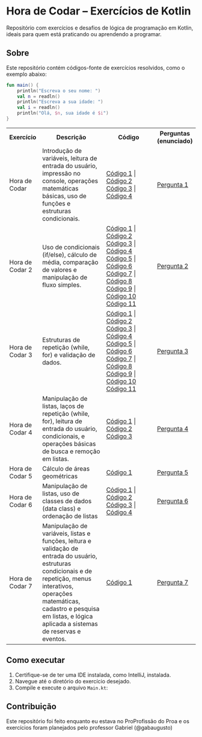 # Hora de Codar – Exercícios de Kotlin

Repositório com exercícios e desafios de lógica de programação em Kotlin, ideais para quem está praticando ou aprendendo a programar.

## Sobre

Este repositório contém códigos-fonte de exercícios resolvidos, como o exemplo abaixo:

```kotlin
fun main() {
    println("Escreva o seu nome: ")
    val n = readln()
    println("Escreva a sua idade: ")
    val i = readln()
    println("Olá, $n, sua idade é $i")
}
```

<table>
  <tr>
    <th>Exercício</th>
    <th width=350>Descrição</th>
    <th >Código</th>
    <th>Perguntas (enunciado)</th>
  </tr>
  <tr>
    <td>Hora de Codar</td>
    <td>Introdução de variáveis, leitura de entrada do usuário, impressão no console, operações matemáticas básicas, uso de funções e estruturas condicionais.</td>
    <td width="350">
      <a href="Hora%20de%20Codar/Hora%20de%20Codar%20-%20codigo%201/Main.kt">Código 1</a> |
      <a href="Hora%20de%20Codar/Hora%20de%20Codar%20-%20codigo%202/Main.kt">Código 2</a><br>
      <a href="Hora%20de%20Codar/Hora%20de%20Codar%20-%20codigo%203/Main.kt">Código 3</a> |
      <a href="Hora%20de%20Codar/Hora%20de%20Codar%20-%20codigo%204/Main.kt">Código 4</a>
    </td>
    <td><a href="/perguntas/perguntas-1.md">Pergunta 1</a></td>
  </tr>
  <tr>
    <td>Hora de Codar 2</td>
    <td>Uso de condicionais (if/else), cálculo de média, comparação de valores e manipulação de fluxo simples.</td>
    <td width="350">
      <a href="Hora%20de%20Codar%202/Hora%20de%20codar%202%20-%20A%20vinganca%20do%20coder/Main.kt">Código 1</a> |
      <a href="Hora%20de%20Codar%202/Hora%20de%20Codar%202%20-%20codigo%202/Main.kt">Código 2</a><br>
      <a href="Hora%20de%20Codar%202/Hora%20de%20Codar%202%20-%20codigo%203/Main.kt">Código 3</a> |
      <a href="Hora%20de%20Codar%202/Hora%20de%20codar%202%20-%20codigo%204/Main.kt">Código 4</a><br>
      <a href="Hora%20de%20Codar%202/Hora%20de%20codar%202%20-%20codigo%205/Main.kt">Código 5</a> |
      <a href="Hora%20de%20Codar%202/Hora%20de%20Codar%202%20-%20codigo%206/Main.kt">Código 6</a><br>
      <a href="Hora%20de%20Codar%202/Hora%20de%20codar%202%20-%20codigo%207/Main.kt">Código 7</a> |
      <a href="Hora%20de%20Codar%202/Hora%20de%20Codar%202%20-%20codigo%208/Main.kt">Código 8</a><br>
      <a href="Hora%20de%20Codar%202/Hora%20de%20Codar%202%20-%20codigo%209/Main.kt">Código 9</a> |
      <a href="Hora%20de%20Codar%202/Hora%20de%20Codar%202%20-%20codigo%2010/Main.kt">Código 10</a><br>
      <a href="Hora%20de%20Codar%202/Hora%20de%20Codar%202%20-%20codigo%2011/Main.kt">Código 11</a>
    </td>
    <td><a href="/perguntas/perguntas-2.md">Pergunta 2</a></td>
  </tr>
  <tr>
    <td>Hora de Codar 3</td>
    <td>Estruturas de repetição (while, for) e validação de dados.</td>
    <td width="350">
      <a href="Hora%20de%20Codar%203/Hora%20de%20Codar%203%20-%20De%20volta%20ao%20codigo/Main.kt">Código 1</a> |
      <a href="Hora%20de%20Codar%203/Hora%20de%20Codar%203%20-%20codigo%202/Main.kt">Código 2</a><br>
      <a href="Hora%20de%20Codar%203/Hora%20de%20Codar%203%20-%20codigo%203/Main.kt">Código 3</a> |
      <a href="Hora%20de%20Codar%203/Hora%20de%20Codar%203%20-%20codigo%204/Main.kt">Código 4</a><br>
      <a href="Hora%20de%20Codar%203/Hora%20de%20Codar%203%20-%20codigo%205/Main.kt">Código 5</a> |
      <a href="Hora%20de%20Codar%203/Hora%20de%20Codar%203%20-%20codigo%206/Main.kt">Código 6</a><br>
      <a href="Hora%20de%20Codar%203/Hora%20de%20Codar%203%20-%20codigo%207/Main.kt">Código 7</a> |
      <a href="Hora%20de%20Codar%203/Hora%20de%20Codar%203%20-%20codigo%208/Main.kt">Código 8</a><br>
      <a href="Hora%20de%20Codar%203/Hora%20de%20Codar%203%20-%20codigo%209/Main.kt">Código 9</a> |
      <a href="Hora%20de%20Codar%203/Hora%20de%20Codar%203%20-%20codigo%2010/Main.kt">Código 10</a><br>
      <a href="Hora%20de%20Codar%203/Hora%20de%20Codar%203%20-%20codigo%2011/Main.kt">Código 11</a>
    </td>
    <td><a href="/perguntas/perguntas-3.md">Pergunta 3</a></td>
  </tr>
  <tr>
    <td>Hora de Codar 4</td>
    <td>Manipulação de listas, laços de repetição (while, for), leitura de entrada do usuário, condicionais, e operações básicas de busca e remoção em listas.</td>
    <td width="350">
      <a href="Hora%20de%20Codar%204/Hora%20de%20Codar%204%20-%20Um%20novo%20dia%20para%20Codar/Main.kt">Código 1</a> |
      <a href="Hora%20de%20Codar%204/Hora%20de%20Codar%204%20-%20codigo%202/Main.kt">Código 2</a><br>
      <a href="Hora%20de%20Codar%204/Hora%20de%20Codar%204%20-%20codigo%203/Main.kt">Código 3</a>
    </td>
    <td><a href="/perguntas/perguntas-4.md">Pergunta 4</a></td>
  </tr>
  <tr>
    <td>Hora de Codar 5</td>
    <td>Cálculo de áreas geométricas</td>
    <td width="350">
      <a href="Hora%20de%20Codar%205/Hora%20de%20Codar%205%20-%20O%20Troco/Main.kt">Código 1</a>
    </td>
    <td><a href="/perguntas/perguntas-5.md">Pergunta 5</a></td>
  </tr>
  <tr>
    <td>Hora de Codar 6</td>
    <td>Manipulação de listas, uso de classes de dados (data class) e ordenação de listas</td>
    <td width="350">
      <a href="Hora%20de%20Codar%206/Hora%20de%20Codar%206%20-%20Agenda/Main.kt">Código 1</a> |
      <a href="Hora%20de%20Codar%206/Hora%20de%20Codar%206%20-%20Funcionarios/Main.kt">Código 2</a><br>
      <a href="Hora%20de%20Codar%206/Hora%20de%20Codar%206%20-%20Nome%20e%20Altura/Main.kt">Código 3</a> |
      <a href="Hora%20de%20Codar%206/Hora%20de%20Codar%206%20-%20Qual%20e%20a%20nota/Main.kt">Código 4</a>
    </td>
    <td><a href="/perguntas/perguntas-6.md">Pergunta 6</a></td>
  </tr>
  <tr>
    <td>Hora de Codar 7</td>
    <td>Manipulação de variáveis, listas e funções, leitura e validação de entrada do usuário, estruturas condicionais e de repetição, menus interativos, operações matemáticas, cadastro e pesquisa em listas, e lógica aplicada a sistemas de reservas e eventos.</td>
    <td width="350">
      <a href="Hora%20de%20Codar%207/Hora%20de%20Codar%207%20-%20Um%20final%20em%20terabithia/Main.kt">Código 1</a>
    </td>
    <td><a href="/perguntas/perguntas-7.md">Pergunta 7</a></td>
  </tr>
</table>

## Como executar

1. Certifique-se de ter uma IDE instalada, como IntelliJ, instalada.
2. Navegue até o diretório do exercício desejado.
3. Compile e execute o arquivo `Main.kt`:

## Contribuição

Este repositório foi feito enquanto eu estava no ProProfissão do Proa e os exercícios foram planejados pelo professor Gabriel (@gabaugusto)